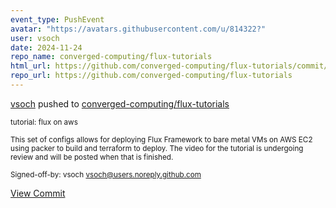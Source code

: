 ```yaml
---
event_type: PushEvent
avatar: "https://avatars.githubusercontent.com/u/814322?"
user: vsoch
date: 2024-11-24
repo_name: converged-computing/flux-tutorials
html_url: https://github.com/converged-computing/flux-tutorials/commit/b1c5f5712c3d08f30eb8c97a07002847897ba3e6
repo_url: https://github.com/converged-computing/flux-tutorials
---
```


<a href='https://github.com/vsoch' target='_blank'>vsoch</a> pushed to <a href='https://github.com/converged-computing/flux-tutorials' target='_blank'>converged-computing/flux-tutorials</a>

<small>tutorial: flux on aws

This set of configs allows for deploying Flux Framework to bare
metal VMs on AWS EC2 using packer to build and terraform
to deploy. The video for the tutorial is undergoing review
and will be posted when that is finished.

Signed-off-by: vsoch <vsoch@users.noreply.github.com></small>

<a href='https://github.com/converged-computing/flux-tutorials/commit/b1c5f5712c3d08f30eb8c97a07002847897ba3e6' target='_blank'>View Commit</a>
